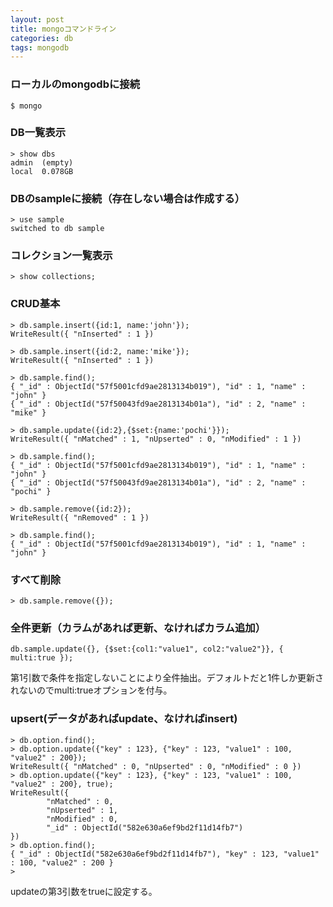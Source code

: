 ```yaml
---
layout: post
title: mongoコマンドライン
categories: db
tags: mongodb
---
```


### ローカルのmongodbに接続

```
$ mongo
```

### DB一覧表示

```
> show dbs
admin  (empty)
local  0.078GB
```

### DBのsampleに接続（存在しない場合は作成する）

```
> use sample
switched to db sample
```

### コレクション一覧表示

```
> show collections;
```

### CRUD基本

```
> db.sample.insert({id:1, name:'john'});
WriteResult({ "nInserted" : 1 })

> db.sample.insert({id:2, name:'mike'});
WriteResult({ "nInserted" : 1 })

> db.sample.find();
{ "_id" : ObjectId("57f5001cfd9ae2813134b019"), "id" : 1, "name" : "john" }
{ "_id" : ObjectId("57f50043fd9ae2813134b01a"), "id" : 2, "name" : "mike" }

> db.sample.update({id:2},{$set:{name:'pochi'}});
WriteResult({ "nMatched" : 1, "nUpserted" : 0, "nModified" : 1 })

> db.sample.find();
{ "_id" : ObjectId("57f5001cfd9ae2813134b019"), "id" : 1, "name" : "john" }
{ "_id" : ObjectId("57f50043fd9ae2813134b01a"), "id" : 2, "name" : "pochi" }

> db.sample.remove({id:2});
WriteResult({ "nRemoved" : 1 })

> db.sample.find();
{ "_id" : ObjectId("57f5001cfd9ae2813134b019"), "id" : 1, "name" : "john" }
```

### すべて削除

```
> db.sample.remove({});
```

### 全件更新（カラムがあれば更新、なければカラム追加）

```
db.sample.update({}, {$set:{col1:"value1", col2:"value2"}}, { multi:true });
```

第1引数で条件を指定しないことにより全件抽出。デフォルトだと1件しか更新されないのでmulti:trueオプションを付与。

### upsert(データがあればupdate、なければinsert)

```
> db.option.find();
> db.option.update({"key" : 123}, {"key" : 123, "value1" : 100, "value2" : 200});
WriteResult({ "nMatched" : 0, "nUpserted" : 0, "nModified" : 0 })
> db.option.update({"key" : 123}, {"key" : 123, "value1" : 100, "value2" : 200}, true);
WriteResult({
        "nMatched" : 0,
        "nUpserted" : 1,
        "nModified" : 0,
        "_id" : ObjectId("582e630a6ef9bd2f11d14fb7")
})
> db.option.find();
{ "_id" : ObjectId("582e630a6ef9bd2f11d14fb7"), "key" : 123, "value1" : 100, "value2" : 200 }
> 
```

updateの第3引数をtrueに設定する。









